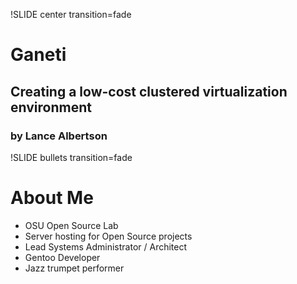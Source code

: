 !SLIDE center transition=fade

# Ganeti #
## Creating a low-cost clustered virtualization environment ##
### by Lance Albertson ###

!SLIDE bullets transition=fade

# About Me #

* OSU Open Source Lab
* Server hosting for Open Source projects
* Lead Systems Administrator / Architect
* Gentoo Developer
* Jazz trumpet performer 
